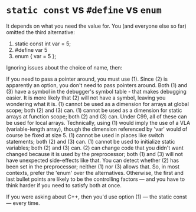 # `static const` vs `#define` vs `enum`

It depends on what you need the value for. You (and everyone else so far) omitted the third alternative:

1. static const int var = 5;
2. #define var 5
3. enum { var = 5 };

Ignoring issues about the choice of name, then:

If you need to pass a pointer around, you must use (1).
Since (2) is apparently an option, you don't need to pass pointers around.
Both (1) and (3) have a symbol in the debugger's symbol table - that makes debugging easier. It is more likely that (2) will not have a symbol, leaving you wondering what it is.
(1) cannot be used as a dimension for arrays at global scope; both (2) and (3) can.
(1) cannot be used as a dimension for static arrays at function scope; both (2) and (3) can.
Under C99, all of these can be used for local arrays. Technically, using (1) would imply the use of a VLA (variable-length array), though the dimension referenced by 'var' would of course be fixed at size 5.
(1) cannot be used in places like switch statements; both (2) and (3) can.
(1) cannot be used to initialize static variables; both (2) and (3) can.
(2) can change code that you didn't want changed because it is used by the preprocessor; both (1) and (3) will not have unexpected side-effects like that.
You can detect whether (2) has been set in the preprocessor; neither (1) nor (3) allows that.
So, in most contexts, prefer the 'enum' over the alternatives. Otherwise, the first and last bullet points are likely to be the controlling factors — and you have to think harder if you need to satisfy both at once.

If you were asking about C++, then you'd use option (1) — the static const — every time.


